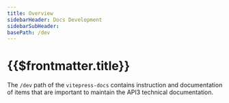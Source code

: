 ```yaml
---
title: Overview
sidebarHeader: Docs Development
sidebarSubHeader:
basePath: /dev
---
```


<PageHeader/>

# {{$frontmatter.title}}

The `/dev` path of the `vitepress-docs` contains instruction and documentation
of items that are important to maintain the API3 technical documentation.
